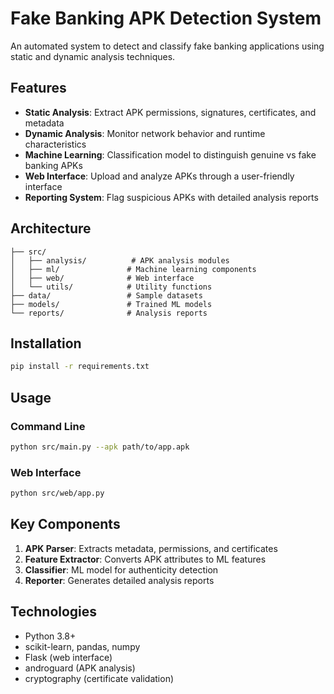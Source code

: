 # Fake Banking APK Detection System

An automated system to detect and classify fake banking applications using static and dynamic analysis techniques.

## Features

- **Static Analysis**: Extract APK permissions, signatures, certificates, and metadata
- **Dynamic Analysis**: Monitor network behavior and runtime characteristics
- **Machine Learning**: Classification model to distinguish genuine vs fake banking APKs
- **Web Interface**: Upload and analyze APKs through a user-friendly interface
- **Reporting System**: Flag suspicious APKs with detailed analysis reports

## Architecture

```
├── src/
│   ├── analysis/          # APK analysis modules
│   ├── ml/               # Machine learning components
│   ├── web/              # Web interface
│   └── utils/            # Utility functions
├── data/                 # Sample datasets
├── models/               # Trained ML models
└── reports/              # Analysis reports
```

## Installation

```bash
pip install -r requirements.txt
```

## Usage

### Command Line
```bash
python src/main.py --apk path/to/app.apk
```

### Web Interface
```bash
python src/web/app.py
```

## Key Components

1. **APK Parser**: Extracts metadata, permissions, and certificates
2. **Feature Extractor**: Converts APK attributes to ML features
3. **Classifier**: ML model for authenticity detection
4. **Reporter**: Generates detailed analysis reports

## Technologies

- Python 3.8+
- scikit-learn, pandas, numpy
- Flask (web interface)
- androguard (APK analysis)
- cryptography (certificate validation)
